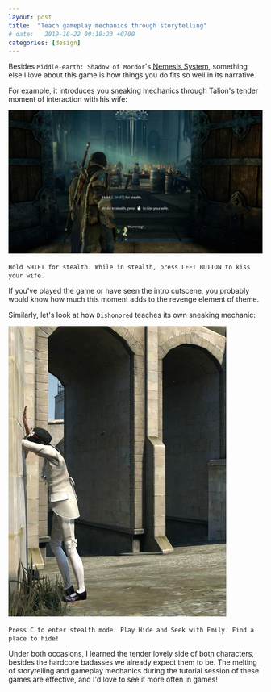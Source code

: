 ```yaml
---
layout: post
title:  "Teach gameplay mechanics through storytelling"
# date:   2019-10-22 00:18:23 +0700
categories: [design]
---
```



Besides `Middle-earth: Shadow of Mordor`'s [Nemesis System](https://www.youtube.com/watch?v=p3ShGfJkLcU), something else I love about this game is how things you do fits so well in its narrative. 

For example, it introduces you sneaking mechanics through Talion's tender moment of interaction with his wife:

![Shadow of Mordor - sneaking tutorial](/assets/sneaking-tutorial.jpg)

`Hold SHIFT for stealth. While in stealth, press LEFT BUTTON to kiss your wife.`

If you've played the game or have seen the intro cutscene, you probably would know how much this moment adds to the revenge element of theme. 

Similarly, let's look at how `Dishonored` teaches its own sneaking mechanic:

![Dishonored - sneaking tutorial](/assets/hide-and-seek-tutorial.jpg)

`Press C to enter stealth mode. Play Hide and Seek with Emily. Find a place to hide!`

Under both occasions, I learned the tender lovely side of both characters, besides the hardcore badasses we already expect them to be. 
The melting of storytelling and gameplay mechanics during the tutorial session of these games are effective, and I'd love to see it more often in games! 



